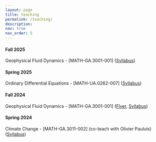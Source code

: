 ```yaml
---
layout: page
title: teaching
permalink: /teaching/
description: 
nav: true
nav_order: 5
---
```


#### Fall 2025
Geophysical Fluid Dynamics - [MATH-GA.3001-001] (<a href="/assets/pdf/GFD_Syllabus_F2025.pdf" target="_blank">Syllabus</a>)


#### Spring 2025
Ordinary Differential Equations - [MATH-UA.0262-007] (<a href="/assets/pdf/ODE - Spring 2025.pdf" target="_blank">Syllabus</a>)


#### Fall 2024
Geophysical Fluid Dynamics - [MATH-GA.3001-001] (<a href="/assets/pdf/GFD_flyer.pdf" target="_blank">Flyer</a>, <a href="/assets/pdf/GFD - Fall 2024.docx.pdf" target="_blank">Syllabus</a>)


#### Spring 2024
Climate Change - [MATH-GA.3011-002] (co-teach with Olivier Pauluis) (<a href="/assets/pdf/Climate Change S2024.docx.pdf" target="_blank">Syllabus</a>)


